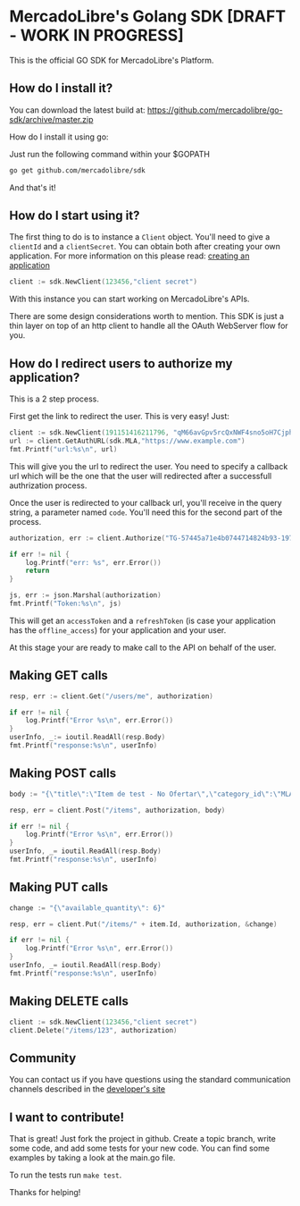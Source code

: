 # MercadoLibre's Golang SDK [DRAFT - WORK IN PROGRESS]

This is the official GO SDK for MercadoLibre's Platform.

## How do I install it?

You can download the latest build at:
    https://github.com/mercadolibre/go-sdk/archive/master.zip

How do I install it using go:

Just run the following command within your $GOPATH

```bash
go get github.com/mercadolibre/sdk
```

And that's it!

## How do I start using it?

The first thing to do is to instance a ```Client``` object. You'll need to give a ```clientId``` and a ```clientSecret```. You can obtain both after creating your own application. For more information on this please read: [creating an application](http://developers.mercadolibre.com/application-manager/)

```go
client := sdk.NewClient(123456,"client secret")
```
With this instance you can start working on MercadoLibre's APIs.

There are some design considerations worth to mention.
This SDK is just a thin layer on top of an http client to handle all the OAuth WebServer flow for you.


## How do I redirect users to authorize my application?

This is a 2 step process.

First get the link to redirect the user. This is very easy! Just:

```go
client := sdk.NewClient(191151416211796, "qM66avGpv5rcQxNWF4sno5oH7Cjph0I7")
url := client.GetAuthURL(sdk.MLA,"https://www.example.com")
fmt.Printf("url:%s\n", url)
```

This will give you the url to redirect the user. You need to specify a callback url which will be the one that the user will redirected after a successfull authrization process.

Once the user is redirected to your callback url, you'll receive in the query string, a parameter named ```code```. You'll need this for the second part of the process.

```go
authorization, err := client.Authorize("TG-57445a71e4b0744714824b93-19793657","https://www.example.com")

if err != nil {
    log.Printf("err: %s", err.Error())
    return
}

js, err := json.Marshal(authorization)
fmt.Printf("Token:%s\n", js)
```

This will get an ```accessToken``` and a ```refreshToken``` (is case your application has the ```offline_access```) for your application and your user.

At this stage your are ready to make call to the API on behalf of the user.

## Making GET calls

```go
resp, err := client.Get("/users/me", authorization)

if err != nil {
	log.Printf("Error %s\n", err.Error())
}
userInfo, _:= ioutil.ReadAll(resp.Body)
fmt.Printf("response:%s\n", userInfo)

```

## Making POST calls

```go
body :=	"{\"title\":\"Item de test - No Ofertar\",\"category_id\":\"MLA1912\",\"price\":10,\"currency_id\":\"ARS\",\"available_quantity\":1,\"buying_mode\":\"buy_it_now\",\"listing_type_id\":\"bronze\",\"condition\":\"new\",\"description\": \"Item:,  Ray-Ban WAYFARER Gloss Black RB2140 901  Model: RB2140. Size: 50mm. Name: WAYFARER. Color: Gloss Black. Includes Ray-Ban Carrying Case and Cleaning Cloth. New in Box\",\"video_id\": \"YOUTUBE_ID_HERE\",\"warranty\": \"12 months by Ray Ban\",\"pictures\":[{\"source\":\"http://upload.wikimedia.org/wikipedia/commons/f/fd/Ray_Ban_Original_Wayfarer.jpg\"},{\"source\":\"http://en.wikipedia.org/wiki/File:Teashades.gif\"}]}"

resp, err = client.Post("/items", authorization, body)

if err != nil {
    log.Printf("Error %s\n", err.Error())
}
userInfo, _= ioutil.ReadAll(resp.Body)
fmt.Printf("response:%s\n", userInfo)

```
## Making PUT calls

```GO
change := "{\"available_quantity\": 6}"

resp, err = client.Put("/items/" + item.Id, authorization, &change)

if err != nil {
    log.Printf("Error %s\n", err.Error())
}
userInfo, _= ioutil.ReadAll(resp.Body)
fmt.Printf("response:%s\n", userInfo)
```
## Making DELETE calls

```GO
client := sdk.NewClient(123456,"client secret")
client.Delete("/items/123", authorization)
```

## Community

You can contact us if you have questions using the standard communication channels described in the [developer's site](http://developers-forum.mercadolibre.com/)

## I want to contribute!

That is great! Just fork the project in github. Create a topic branch, write some code, and add some tests for your new code.
You can find some examples by taking a look at the main.go file.

To run the tests run ```make test```.

Thanks for helping!
